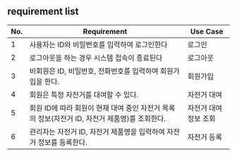 ## requirement list

| No. | Requirement                                                                                   | Use Case              |
| --- | --------------------------------------------------------------------------------------------- | --------------------- |
| 1   | 사용자는 ID와 비밀번호를 입력하여 로그인한다                                                  | 로그인                |
| 2   | 로그아웃을 하는 경우 시스템 접속이 종료된다                                                   | 로그아웃              |
| 3   | 비회원은 ID, 비밀번호, 전화번호를 입력하여 회원가입을 한다.                                   | 회원가입              |
| 4   | 회원은 특정 자전거를 대여할 수 있다.                                                          | 자전거 대여           |
| 5   | 회원 ID에 따라 회원이 현재 대여 중인 자전거 목록의 정보(자전거 ID, 자전거 제품명)를 조회한다. | 자전거 대여 정보 조회 |
| 6   | 관리자는 자전거 ID, 자전거 제품명을 입력하여 자전거 정보를 등록한다.                          | 자전거 등록           |
